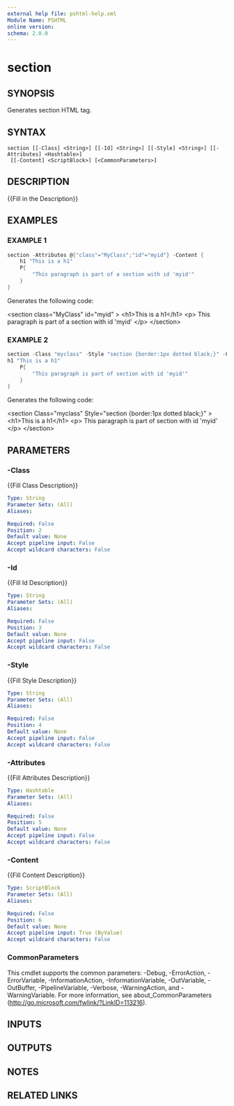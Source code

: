```yaml
---
external help file: pshtml-help.xml
Module Name: PSHTML
online version:
schema: 2.0.0
---
```


# section

## SYNOPSIS
Generates section HTML tag.

## SYNTAX

```
section [[-Class] <String>] [[-Id] <String>] [[-Style] <String>] [[-Attributes] <Hashtable>]
 [[-Content] <ScriptBlock>] [<CommonParameters>]
```

## DESCRIPTION
{{Fill in the Description}}

## EXAMPLES

### EXAMPLE 1

``` powershell
section -Attributes @{"class"="MyClass";"id"="myid"} -Content {
    h1 "This is a h1"
    P{
        "This paragraph is part of a section with id 'myid'"
    }
}
```

Generates the following code:

\<section class="MyClass" id="myid" \>
    \<h1\>This is a h1\</h1\>
    \<p\>
        This paragraph is part of a section with id 'myid'
    \</p\>
\</section\>

### EXAMPLE 2

``` powershell
section -Class "myclass" -Style "section {border:1px dotted black;}" -Content {
h1 "This is a h1"
    P{
        "This paragraph is part of section with id 'myid'"
    }
}
```

Generates the following code:

\<section Class="myclass" Style="section {border:1px dotted black;}" \>
\<h1\>This is a h1\</h1\>
    \<p\>
    This paragraph is part of section with id 'myid'
    \</p\>
\</section\>

## PARAMETERS

### -Class
{{Fill Class Description}}

```yaml
Type: String
Parameter Sets: (All)
Aliases:

Required: False
Position: 2
Default value: None
Accept pipeline input: False
Accept wildcard characters: False
```

### -Id
{{Fill Id Description}}

```yaml
Type: String
Parameter Sets: (All)
Aliases:

Required: False
Position: 3
Default value: None
Accept pipeline input: False
Accept wildcard characters: False
```

### -Style
{{Fill Style Description}}

```yaml
Type: String
Parameter Sets: (All)
Aliases:

Required: False
Position: 4
Default value: None
Accept pipeline input: False
Accept wildcard characters: False
```

### -Attributes
{{Fill Attributes Description}}

```yaml
Type: Hashtable
Parameter Sets: (All)
Aliases:

Required: False
Position: 5
Default value: None
Accept pipeline input: False
Accept wildcard characters: False
```

### -Content
{{Fill Content Description}}

```yaml
Type: ScriptBlock
Parameter Sets: (All)
Aliases:

Required: False
Position: 6
Default value: None
Accept pipeline input: True (ByValue)
Accept wildcard characters: False
```

### CommonParameters
This cmdlet supports the common parameters: -Debug, -ErrorAction, -ErrorVariable, -InformationAction, -InformationVariable, -OutVariable, -OutBuffer, -PipelineVariable, -Verbose, -WarningAction, and -WarningVariable.
For more information, see about_CommonParameters (http://go.microsoft.com/fwlink/?LinkID=113216).

## INPUTS

## OUTPUTS

## NOTES

## RELATED LINKS
